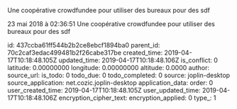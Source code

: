 Une coopérative crowdfundee pour utiliser des bureaux pour des sdf

23 mai 2018 à 02:36:51
Une coopérative crowdfundee pour utiliser des bureaux pour des sdf


id: 437ccba61ff544b2b2ce8ebcf1894ba0
parent_id: 70c2caf3edac499481b2f26cabe317be
created_time: 2019-04-17T10:18:48.105Z
updated_time: 2019-04-17T10:18:48.106Z
is_conflict: 0
latitude: 0.00000000
longitude: 0.00000000
altitude: 0.0000
author: 
source_url: 
is_todo: 0
todo_due: 0
todo_completed: 0
source: joplin-desktop
source_application: net.cozic.joplin-desktop
application_data: 
order: 0
user_created_time: 2019-04-17T10:18:48.105Z
user_updated_time: 2019-04-17T10:18:48.106Z
encryption_cipher_text: 
encryption_applied: 0
type_: 1